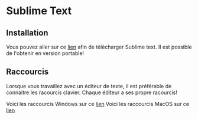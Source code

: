 # Sublime Text

## Installation

Vous pouvez aller sur ce [lien](https://www.sublimetext.com) afin de télécharger Sublime text.
Il est possible de l'obtenir en version portable!

## Raccourcis

Lorsque vous travaillez avec un éditeur de texte, il est préférable de connaitre les racourcis clavier.
Chaque éditeur a ses propre racourcis!

Voici les raccourcis Windows sur ce [lien](file://pdf/racourcis-windows.pdf)
Voici les raccourcis MacOS sur ce [lien](file://pdf/racourcis-osx.pdf)

